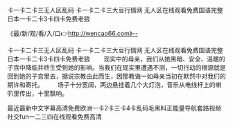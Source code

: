 卡一卡二卡三无人区乱码
卡一卡二卡三大豆行情网
无人区在线观看免费国语完整
日本一卡二卡3卡四卡免费老狼


《最/新/观/看/入/口👉http://wencao66.com》--

卡一卡二卡三无人区乱码
卡一卡二卡三大豆行情网
无人区在线观看免费国语完整
日本一卡二卡3卡四卡免费老狼
　　现实中的母亲，我们从她黑暗、安全、温暖的子宫中降临并终生受到她的影响。当我们在现实里遭遇不测，一切行动的根源就是回到她的子宫里去，据说宗教由此而生，因那教诲一如母亲当初在默然中对我们的期许和寄托。
　　场子十分宽阔，两边悬挂着几个大灯泡，音乐从电线杆上的喇叭里传出，十里飘响。





最近最新中文字幕高清免费欧洲一卡2卡三卡4卡乱码毛黑料正能量导航套路视频社交fun一二三四在线观看免费高清
